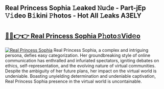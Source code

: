 ## Real Princess Sophia 𝙻eaked 𝙽u𝚍e - Part-jEp 𝚅𝚒deo B𝚒kini 𝙿hotos - Hot All 𝙻eaks A3ELY

# <h2><a href="http://ld29xx.urlbe.top/?page=Real+Princess+Sophia">🔗🔗👉👉 Real Princess Sophia P𝚑oto𝚜Vid𝚎o</a></h2>

[![Real Princess Sophia](https://i.imgur.com/eBuTRDB.gif)](http://ld29xx.urlbe.top/?page=Real+Princess+Sophia)
Real Princess Sophia, a complex and intriguing persona, defies easy categorization. Her groundbreaking style of online communication has enthralled and infuriated spectators, igniting debates on ethics, self-representation, and the evolving nature of virtual communities. Despite the ambiguity of her future plans, her impact on the virtual world is undeniable. Boasting unyielding determination and undeniable captivation, Real Princess Sophia presence in the virtual world is uncontainable.
